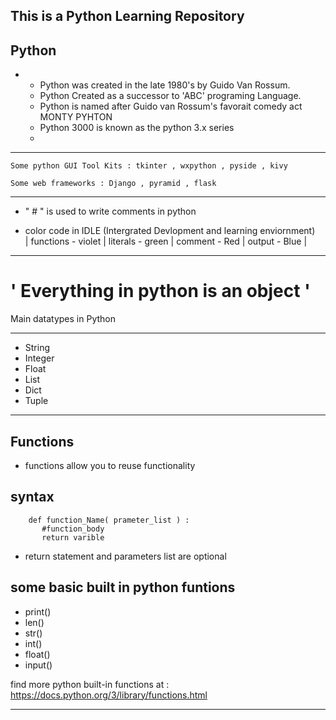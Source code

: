 This is a Python Learning Repository 
------------------------------------------
 Python
 -------
 -
    * Python was created in the late 1980's by Guido Van Rossum.
    * Python Created as a successor to 'ABC' programing Language.
    * Python is named after Guido van Rossum's favorait comedy act MONTY PYHTON
    * Python 3000 is known as the python 3.x series
    * 
-------------------------------------------------------------------------------
    
    Some python GUI Tool Kits : tkinter , wxpython , pyside , kivy

    Some web frameworks : Django , pyramid , flask
     
-------------------------------------------------------------------------------

 * " # " is used to write comments in python

 * color code in IDLE (Intergrated Devlopment and learning enviornment)  
    | functions - violet | literals - green | comment - Red | output - Blue |  

-------------------------------------------------------------------------------

 # ' Everything in python is an object '

Main datatypes in Python 
________________________

* String
* Integer
* Float
* List
* Dict
* Tuple
----------------------------------------------

Functions
----------------------------------------------
 * functions allow you to reuse functionality 
 
 syntax
 -------
        def function_Name( prameter_list ) :
           #function_body
           return varible


  * return statement and parameters list are optional
  
   some basic built in python funtions
   --------------------------
   * print()
   * len()
   * str()
   * int()
   * float()
   * input() 

   find more python built-in functions at : https://docs.python.org/3/library/functions.html

   --------------------------------------------------------------------------------
   
